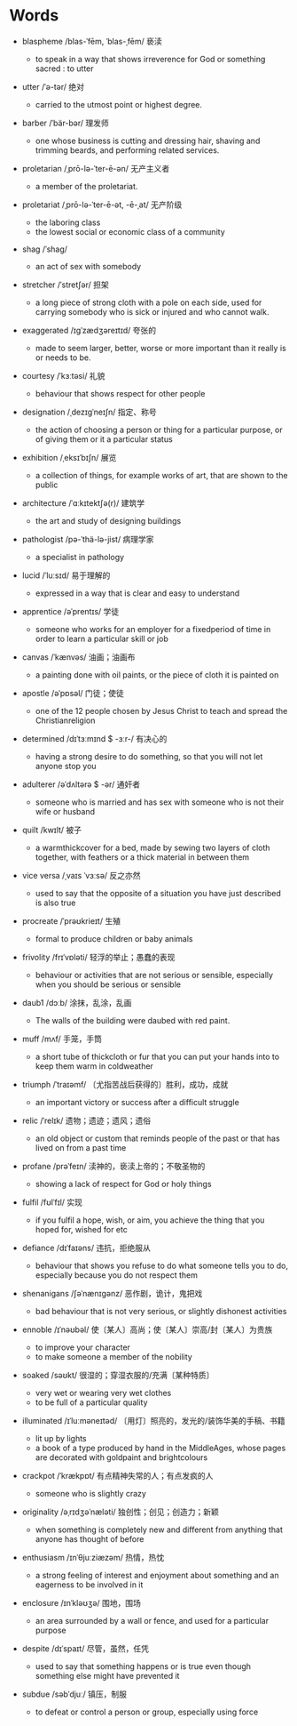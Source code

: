 # Words

- blaspheme /blas-ˈfēm, ˈblas-ˌfēm/ 亵渎
  - to speak in a way that shows irreverence for God or something sacred : to utter

- utter /ˈə-tər/ 绝对  
  - carried to the utmost point or highest degree.

- barber /ˈbär-bər/ 理发师
  - one whose business is cutting and dressing hair, shaving and trimming beards, and performing related services.

- proletarian /ˌprō-lə-ˈter-ē-ən/ 无产主义者
  - a member of the proletariat.

- proletariat /ˌprō-lə-ˈter-ē-ət, -ē-ˌat/ 无产阶级
  - the laboring class
  - the lowest social or economic class of a community

- shag /ˈshag/
  - an act of sex with somebody

- stretcher /ˈstretʃər/ 担架
  - a long piece of strong cloth with a pole on each side, used for carrying somebody who is sick or injured and who cannot walk.

- exaggerated /ɪɡˈzædʒəreɪtɪd/ 夸张的
  - made to seem larger, better, worse or more important than it really is or needs to be.
  
- courtesy /ˈkɜːtəsi/ 礼貌
  - behaviour that shows respect for other people
  
- designation /ˌdezɪɡˈneɪʃn/ 指定、称号
  - the action of choosing a person or thing for a particular purpose, or of giving them or it a particular status
  
- exhibition /ˌeksɪˈbɪʃn/ 展览
  - a collection of things, for example works of art, that are shown to the public

- architecture /ˈɑːkɪtektʃə(r)/ 建筑学
  - the art and study of designing buildings
  
- pathologist /pə-ˈthä-lə-jist/ 病理学家
  - a specialist in pathology
  
- lucid /ˈluːsɪd/ 易于理解的
  - expressed in a way that is clear and easy to understand
  
- apprentice /əˈprentɪs/ 学徒
  - someone who works for an employer for a fixedperiod of time in order to learn a particular skill or job
  
- canvas /ˈkænvəs/ 油画；油画布
  - a painting done with oil paints, or the piece of cloth it is painted on
  
- apostle /əˈpɒsəl/ 门徒；使徒
  - one of the 12 people chosen by Jesus Christ to teach and spread the Christianreligion

- determined /dɪˈtɜːmɪnd $ -ɜːr-/ 有决心的
  - having a strong desire to do something, so that you will not let anyone stop you
  
- adulterer /əˈdʌltərə $ -ər/ 通奸者
  - someone who is married and has sex with someone who is not their wife or husband
  
- quilt /kwɪlt/ 被子
  - a warmthickcover for a bed, made by sewing two layers of cloth together, with feathers or a thick material in between them
  
- vice versa /ˌvaɪs ˈvɜːsə/ 反之亦然
  - used to say that the opposite of a situation you have just described is also true
  
- procreate /ˈprəʊkrieɪt/ 生殖
  - formal to produce children or baby animals
  
- frivolity /frɪˈvɒləti/ 轻浮的举止；愚蠢的表现
  - behaviour or activities that are not serious or sensible, especially when you should be serious or sensible

- daub1 /dɔːb/  涂抹，乱涂，乱画
  - The walls of the building were daubed with red paint.
  
- muff /mʌf/ 手笼，手筒
  - a short tube of thickcloth or fur that you can put your hands into to keep them warm in coldweather
  
- triumph /ˈtraɪəmf/ 〔尤指苦战后获得的〕胜利，成功，成就
  - an important victory or success after a difficult struggle
  
- relic /ˈrelɪk/ 遗物；遗迹；遗风；遗俗
  - an old object or custom that reminds people of the past or that has lived on from a past time
  
- profane /prəˈfeɪn/ 渎神的，亵渎上帝的；不敬圣物的
  - showing a lack of respect for God or holy things
  
- fulfil /fʊlˈfɪl/ 实现
  - if you fulfil a hope, wish, or aim, you achieve the thing that you hoped for, wished for etc

- defiance /dɪˈfaɪəns/ 违抗，拒绝服从
  - behaviour that shows you refuse to do what someone tells you to do, especially because you do not respect them
  
- shenanigans /ʃəˈnænɪɡənz/ 恶作剧，诡计，鬼把戏
  - bad behaviour that is not very serious, or slightly dishonest activities
  
- ennoble /ɪˈnəʊbəl/ 使〔某人〕高尚；使〔某人〕崇高/封〔某人〕为贵族
  - to improve your character
  - to make someone a member of the nobility

- soaked /səʊkt/ 很湿的；穿湿衣服的/充满〔某种特质〕
  - very wet or wearing very wet clothes
  - to be full of a particular quality
  
- illuminated /ɪˈluːməneɪtəd/ 〔用灯〕照亮的，发光的/装饰华美的手稿、书籍
  - lit up by lights
  - a book of a type produced by hand in the MiddleAges, whose pages are decorated with goldpaint and brightcolours
  
- crackpot /ˈkrækpɒt/ 有点精神失常的人；有点发疯的人
  - someone who is slightly crazy

- originality /əˌrɪdʒəˈnæləti/ 独创性；创见；创造力；新颖
  - when something is completely new and different from anything that anyone has thought of before
  
- enthusiasm /ɪnˈθjuːziæzəm/ 热情，热忱
  - a strong feeling of interest and enjoyment about something and an eagerness to be involved in it
  
- enclosure /ɪnˈkləʊʒə/ 围地，围场
  - an area surrounded by a wall or fence, and used for a particular purpose
  
- despite /dɪˈspaɪt/ 尽管，虽然，任凭
  - used to say that something happens or is true even though something else might have prevented it

- subdue /səbˈdjuː/ 镇压，制服
  - to defeat or control a person or group, especially using force
  